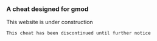 ### A cheat designed for gmod

This website is under construction
```
This cheat has been discontinued until further notice
```
